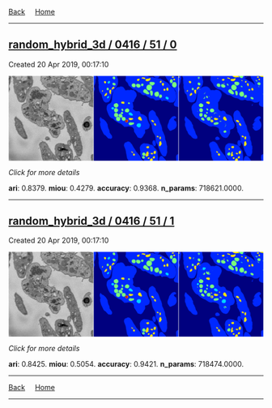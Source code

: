 
[Back](..)&nbsp;&nbsp;&nbsp;&nbsp;&nbsp;[Home](https://leapmanlab.github.io/snapshots)

---

<div class="summary"><a href="0"><h2>random_hybrid_3d / 0416 / 51 / 0</h2></a><p>Created 20 Apr 2019, 00:17:10
</p><a href="0"><img src="0/media/summary.png" align="center"></a><p>
<i>Click for more details</i>
</p></div>

**ari**: 0.8379. **miou**: 0.4279. **accuracy**: 0.9368. **n_params**: 718621.0000. 

---

<div class="summary"><a href="1"><h2>random_hybrid_3d / 0416 / 51 / 1</h2></a><p>Created 20 Apr 2019, 00:17:10
</p><a href="1"><img src="1/media/summary.png" align="center"></a><p>
<i>Click for more details</i>
</p></div>

**ari**: 0.8425. **miou**: 0.5054. **accuracy**: 0.9421. **n_params**: 718474.0000. 

---

[Back](..)&nbsp;&nbsp;&nbsp;&nbsp;&nbsp;[Home](https://leapmanlab.github.io/snapshots)

---